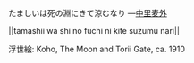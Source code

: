 たましいは死の淵にきて涼むなり
—[中里麦外](https://ja.wikipedia.org/wiki/中里麦外)

||tamashii wa shi no fuchi ni kite suzumu nari||

浮世絵: Koho, The Moon and Torii Gate, ca. 1910